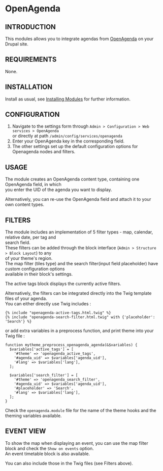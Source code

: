 OpenAgenda
==========

INTRODUCTION
------------

This modules allows you to integrate agendas from [OpenAgenda](https://www.openagenda.com) on your Drupal site.


REQUIREMENTS
------------

None.

INSTALLATION
------------

Install as usual, see [Installing Modules](https://www.drupal.org/docs/extending-drupal/installing-modules) for further information.

CONFIGURATION
-------------

1. Navigate to the settings form through `Admin > Configuration > Web services > OpenAgenda`   
or directly at path `/admin/config/services/openagenda`
2. Enter your OpenAgenda key in the corresponding field.
3. The other settings set up the default configuration options for Openagenda nodes and filters.

USAGE
-----
The module creates an OpenAgenda content type, containing one OpenAgenda field, in which  
you enter the UID of the agenda you want to display.

Alternatively, you can re-use the OpenAgenda field and attach it to your own content types.

FILTERS
-------
The module includes an implementation of 5 filter types - map, calendar, relative date, per tag and  
search field.  
These filters can be added through the block interface (`Admin > Structure > Block Layout`) to any  
of your theme's region.  
The map filter (tiles type) and the search filter(input field placeholder) have custom configuration options  
available in their block's settings.

The active tags block displays the currently active filters.

Alternatively, the filters can be integrated directly into the Twig template files of your agenda.  
You can either directly use Twig includes :
```
{% include "openagenda-active-tags.html.twig" %}
{% include "openagenda-search-filter.html.twig" with {'placeholder': 'Search'} %}
```
or add extra variables in a preprocess function, and print theme into your Twig file :
```
function mytheme_preprocess_openagenda_agenda(&$variables) {
  $variables['active_tags'] = [
    '#theme' => 'openagenda_active_tags',
    '#agenda_uid' => $variables['agenda_uid'],
    '#lang' => $variables['lang'],
  ];

  $variables['search_filter'] = [
    '#theme' => 'openagenda_search_filter',
    '#agenda_uid' => $variables['agenda_uid'],
    '#placeholder' => 'Search',
    '#lang' => $variables['lang'],
  ];
}
```

Check the `openagenda.module` file for the name of the theme hooks and the theming variables available.

EVENT VIEW
----------

To show the map when displaying an event, you can use the map filter block and check the `Show on events` option.  
An event timetable block is also available.

You can also include those in the Twig files (see Filters above).


